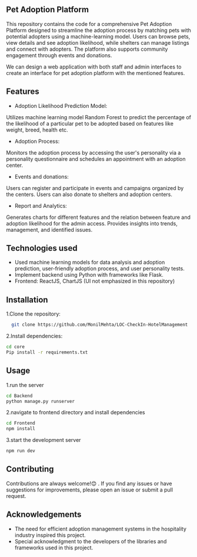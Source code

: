 ## Pet Adoption Platform
This repository contains the code for a comprehensive Pet Adoption Platform designed to streamline the adoption process
by matching pets with potential adopters using a machine-learning model. Users can browse pets, view details and see adoption likelihood, while shelters can manage listings and connect with adopters. The platform also supports community engagement through events and donations.

We can design a web application with both staff and admin interfaces to create an interface for pet adoption platform with the mentioned features. 
## Features

- Adoption Likelihood Prediction Model:

Utilizes machine learning model Random Forest to predict the percentage of the likelihood of a particular pet to be adopted based on features like weight, breed, health etc.

- Adoption Process:

Monitors the adoption process by accessing the user's personality via a personality questionnaire and schedules an appointment with an adoption center.

- Events and donations:

Users can register and participate in events and campaigns organized by the centers. Users can also donate to shelters and adoption centers.
- Report and Analytics:

Generates charts for different features and the relation between feature and adoption likelihood for the admin access.
Provides insights into trends, management, and identified issues.



## Technologies used

- Used machine learning models for data analysis and adoption prediction, user-friendly adoption process, and  user personality tests.
- Implement backend using Python with frameworks like Flask.
- Frontend: ReactJS, ChartJS (UI not emphasized in this repository)


## Installation

1.Clone the repository:

```bash
  git clone https://github.com/MonilMehta/LOC-CheckIn-HotelManagement

```

2.Install dependencies:

```bash
cd core
Pip install -r requirements.txt
```
    
## Usage
1.run the server

```bash
cd Backend
python manage.py runserver
```

2.navigate to frontend directory and install dependencies


```bash
cd Frontend
npm install
```

3.start the development server

```bash
npm run dev
```


## Contributing

Contributions are always welcome!😊
. If you find any issues or have suggestions for improvements, please open an issue or submit a pull request.

## Acknowledgements

- The need for efficient adoption management systems in the hospitality industry inspired this project.
- Special acknowledgment to the developers of the libraries and frameworks used in this project.
